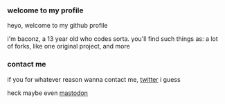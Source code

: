### welcome to my profile

heyo, welcome to my github profile 

i'm baconz, a 13 year old who codes sorta. you'll find such things as: a lot of forks, like one original project, and more


### contact me

if you for whatever reason wanna contact me, [twitter](https://twitter.com/BaconEvyn) i guess

heck maybe even [mastodon](https://mas.to/@baconz)
